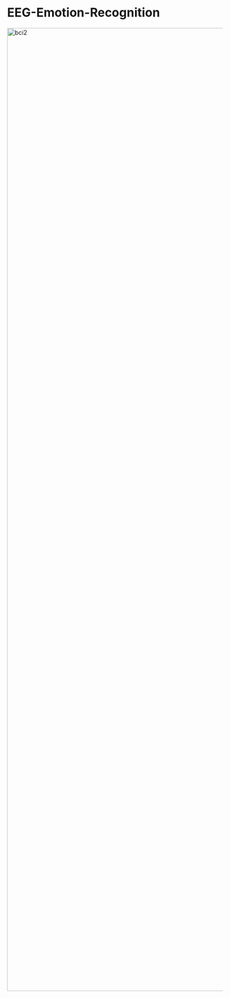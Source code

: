 # EEG-Emotion-Recognition
<img width="1587" height="2245" alt="bci2" src="https://github.com/user-attachments/assets/9cd4047c-b0f7-48f4-95e6-f1562a6ad522" />

